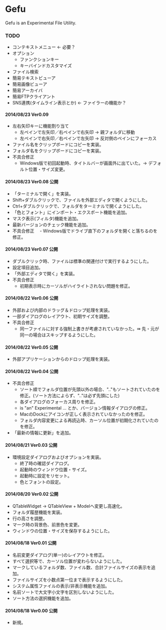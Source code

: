 Gefu
====

Gefu is an Experimental File Utility.

### TODO
- コンテキストメニュー ← 必要？
- オプション
    - ファンクションキー
    - キーバインドカスタマイズ
- ファイル検索
- 簡易テキストビューア
- 簡易画像ビューア
- 簡易アーカイバ
- 簡易FTPクライアント
- SNS連携(タイムライン表示とか) ← ファイラーの機能か？

#### 2014/08/23 Ver0.09
- 左右矢印キーに機能割り当て
    - 左ペインで左矢印／右ペインで右矢印 → 親フォルダに移動
    - 左ペインで右矢印／右ペインで左矢印 → 反対側のペインにフォーカス
- ファイル名をクリップボードにコピーを実装。
- フォルダ名をクリップボードにコピーを実装。
- 不具合修正
    - Windows版で初回起動時、タイトルバーが画面外に出ていた。→ デフォルト位置・サイズ変更。

#### 2014/08/23 Ver0.08 公開
- 「ターミナルで開く」を実装。
- Shift+ダブルクリックで、ファイルを外部エディタで開くようにした。
- Ctrl+ダブルクリックで、フォルダをターミナルで開くようにした。
- 「色とフォント」にインポート・エクスポート機能を追加。
- マスク表示(フィルタ)機能を追加。
- 最新バージョンのチェック機能を追加。
- 不具合修正
    　- Windows版でドライブ直下のフォルダを開くと落ちるのを修正。

#### 2014/08/23 Ver0.07 公開
- ダブルクリック時、ファイルは標準の関連付けで実行するようにした。
- 設定項目追加。
- 「外部エディタで開く」を実装。
- 不具合修正
    - 初期表示時にカーソルがハイライトされない問題を修正。

#### 2014/08/22 Ver0.06 公開
- 外部および内部のドラッグ＆ドロップ処理を実装。
- 一部ダイアログのレイアウト、初期サイズを調整。
- 不具合修正
    - 同一ファイルに対する強制上書きが考慮されていなかった。⇛ 先・元が同一の場合はスキップするようにした。

#### 2014/08/22 Ver0.05 公開
- 外部アプリケーションからのドロップ処理を実装。

#### 2014/08/22 Ver0.04 公開
- 不具合修正
    - ソート順でフォルダ位置が先頭以外の場合、".."もソートされていたのを修正。(ソート方法によらず、".."は必ず先頭にした)
    - 各ダイアログのフォーカス周りを修正。
    - is "an" Experimental ... とか、バージョン情報ダイアログの修正。
    - MacのDockにアイコンが正しく表示されていなかったのを修正。
    - フォルダ内容変更による再読込時、カーソル位置が初期化されていたのを修正。
- 「最新の情報に更新」を追加。

#### 2014/08/21 Ver0.03 公開
- 環境設定ダイアログおよびオプションを実装。
    - 終了時の確認ダイアログ。
    - 起動時のウィンドウ位置・サイズ。
    - 起動時に設定をリセット。
    - 色とフォントの設定。

#### 2014/08/20 Ver0.02 公開
- QTableWidget -> QTableView + Modelへ変更し高速化。
- フォルダ履歴機能を実装。
- 行の高さを調整。
- マーク時の背景色、前景色を変更。
- ウィンドウの位置・サイズを保存するようにした。

#### 2014/08/18 Ver0.01 公開
- 名前変更ダイアログ(単一)のレイアウトを修正。
- すべて選択等で、カーソル位置が変わらないようにした。
- マークしているフォルダ数、ファイル数、合計ファイルサイズの表示を追加。
- ファイルサイズを小数点第一位まで表示するようにした。
- システム属性ファイルの表示/非表示機能を追加。
- 名前ソートで大文字小文字を区別しないようにした。
- ソート方法の選択機能を追加。

#### 2014/08/18 Ver0.00 公開
- 新規。
